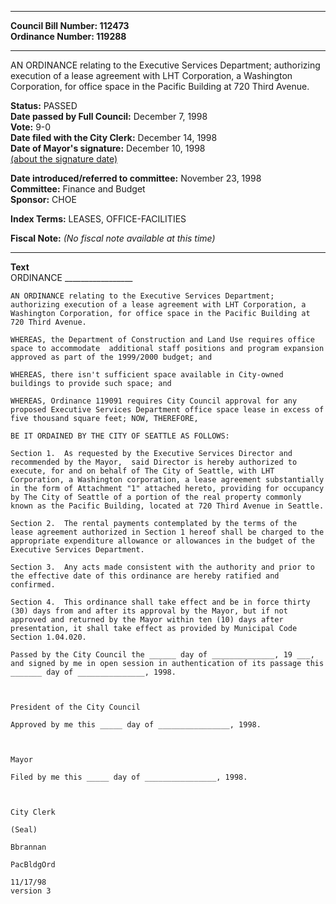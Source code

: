 * * * * *  
  
**Council Bill Number: [](#h0)[](#h2)112473**   
**Ordinance Number: 119288**  
  
* * * * *  
  
AN ORDINANCE relating to the Executive Services Department; authorizing execution of a lease agreement with LHT Corporation, a Washington Corporation, for office space in the Pacific Building at 720 Third Avenue.  
  
**Status:** PASSED   
**Date passed by Full Council:** December 7, 1998   
**Vote:** 9-0   
**Date filed with the City Clerk:** December 14, 1998   
**Date of Mayor's signature:** December 10, 1998   
[(about the signature date)](/~public/approvaldate.htm)   
  
  
**Date introduced/referred to committee:** November 23, 1998   
**Committee:** Finance and Budget   
**Sponsor:** CHOE   
  
**Index Terms:** LEASES, OFFICE-FACILITIES  
  
**Fiscal Note:** *(No fiscal note available at this time)*  
  
* * * * *  
  
**Text**  
    ORDINANCE _________________  
  
    AN ORDINANCE relating to the Executive Services Department;  
    authorizing execution of a lease agreement with LHT Corporation, a  
    Washington Corporation, for office space in the Pacific Building at  
    720 Third Avenue.  
  
    WHEREAS, the Department of Construction and Land Use requires office  
    space to accommodate  additional staff positions and program expansion  
    approved as part of the 1999/2000 budget; and  
  
    WHEREAS, there isn't sufficient space available in City-owned  
    buildings to provide such space; and  
  
    WHEREAS, Ordinance 119091 requires City Council approval for any  
    proposed Executive Services Department office space lease in excess of  
    five thousand square feet; NOW, THEREFORE,  
  
    BE IT ORDAINED BY THE CITY OF SEATTLE AS FOLLOWS:  
  
    Section 1.  As requested by the Executive Services Director and  
    recommended by the Mayor,  said Director is hereby authorized to  
    execute, for and on behalf of The City of Seattle, with LHT  
    Corporation, a Washington corporation, a lease agreement substantially  
    in the form of Attachment "1" attached hereto, providing for occupancy  
    by The City of Seattle of a portion of the real property commonly  
    known as the Pacific Building, located at 720 Third Avenue in Seattle.  
  
    Section 2.  The rental payments contemplated by the terms of the  
    lease agreement authorized in Section 1 hereof shall be charged to the  
    appropriate expenditure allowance or allowances in the budget of the  
    Executive Services Department.  
  
    Section 3.  Any acts made consistent with the authority and prior to  
    the effective date of this ordinance are hereby ratified and  
    confirmed.  
  
    Section 4.  This ordinance shall take effect and be in force thirty  
    (30) days from and after its approval by the Mayor, but if not  
    approved and returned by the Mayor within ten (10) days after  
    presentation, it shall take effect as provided by Municipal Code  
    Section 1.04.020.  
  
    Passed by the City Council the ______ day of ______________, 19 ___,  
    and signed by me in open session in authentication of its passage this  
    _______ day of _______________, 1998.  
  
                  
  
    President of the City Council  
  
    Approved by me this _____ day of ________________, 1998.  
  
                  
  
    Mayor  
  
    Filed by me this _____ day of ________________, 1998.  
  
                  
  
    City Clerk  
  
    (Seal)  
  
    Bbrannan  
  
    PacBldgOrd  
  
    11/17/98  
    version 3  
